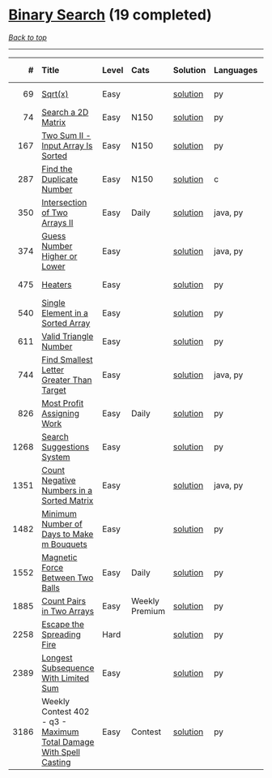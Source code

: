 # [Binary Search](<https://leetcode.com/tag/Binary-Search/>) (19 completed)

*[Back to top](<../../README.md>)*

------

|    # | Title                                                                                                                                        | Level   | Cats           | Solution                                                             | Languages   | Date Complete   |
|-----:|:---------------------------------------------------------------------------------------------------------------------------------------------|:--------|:---------------|:---------------------------------------------------------------------|:------------|:----------------|
|   69 | [Sqrt(x)](<https://leetcode.com/problems/sqrtx>)                                                                                             | Easy    |                | [solution](<../_69. Sqrt(x).md>)                                     | py          | Jun 07, 2024    |
|   74 | [Search a 2D Matrix](<https://leetcode.com/problems/search-a-2d-matrix>)                                                                     | Easy    | N150           | [solution](<../_74. Search a 2D Matrix.md>)                          | py          | Jun 15, 2024    |
|  167 | [Two Sum II - Input Array Is Sorted](<https://leetcode.com/problems/two-sum-ii-input-array-is-sorted>)                                       | Easy    | N150           | [solution](<../_167. Two Sum II - Input Array Is Sorted.md>)         | py          | Jun 14, 2024    |
|  287 | [Find the Duplicate Number](<https://leetcode.com/problems/find-the-duplicate-number>)                                                       | Easy    | N150           | [solution](<../_287. Find the Duplicate Number.md>)                  | c           | Jun 26, 2024    |
|  350 | [Intersection of Two Arrays II](<https://leetcode.com/problems/intersection-of-two-arrays-ii>)                                               | Easy    | Daily          | [solution](<../_350. Intersection of Two Arrays II.md>)              | java, py    | Jul 02, 2024    |
|  374 | [Guess Number Higher or Lower](<https://leetcode.com/problems/guess-number-higher-or-lower>)                                                 | Easy    |                | [solution](<../_374. Guess Number Higher or Lower.md>)               | java, py    | Jun 02, 2024    |
|  475 | [Heaters](<https://leetcode.com/problems/heaters>)                                                                                           | Easy    |                | [solution](<../_475. Heaters.md>)                                    | py          | Jun 07, 2024    |
|  540 | [Single Element in a Sorted Array](<https://leetcode.com/problems/single-element-in-a-sorted-array>)                                         | Easy    |                | [solution](<../_540. Single Element in a Sorted Array.md>)           | py          | Jul 05, 2024    |
|  611 | [Valid Triangle Number](<https://leetcode.com/problems/valid-triangle-number>)                                                               | Easy    |                | [solution](<../_611. Valid Triangle Number.md>)                      | py          | May 22, 2024    |
|  744 | [Find Smallest Letter Greater Than Target](<https://leetcode.com/problems/find-smallest-letter-greater-than-target>)                         | Easy    |                | [solution](<../_744. Find Smallest Letter Greater Than Target.md>)   | java, py    | Jun 01, 2024    |
|  826 | [Most Profit Assigning Work](<https://leetcode.com/problems/most-profit-assigning-work>)                                                     | Easy    | Daily          | [solution](<../_826. Most Profit Assigning Work.md>)                 | py          | Jun 18, 2024    |
| 1268 | [Search Suggestions System](<https://leetcode.com/problems/search-suggestions-system>)                                                       | Easy    |                | [solution](<../_1268. Search Suggestions System.md>)                 | py          | Jun 29, 2024    |
| 1351 | [Count Negative Numbers in a Sorted Matrix](<https://leetcode.com/problems/count-negative-numbers-in-a-sorted-matrix>)                       | Easy    |                | [solution](<../_1351. Count Negative Numbers in a Sorted Matrix.md>) | java, py    | Jun 01, 2024    |
| 1482 | [Minimum Number of Days to Make m Bouquets](<https://leetcode.com/problems/minimum-number-of-days-to-make-m-bouquets>)                       | Easy    |                | [solution](<../_1482. Minimum Number of Days to Make m Bouquets.md>) | py          | Jun 19, 2024    |
| 1552 | [Magnetic Force Between Two Balls](<https://leetcode.com/problems/magnetic-force-between-two-balls>)                                         | Easy    | Daily          | [solution](<../_1552. Magnetic Force Between Two Balls.md>)          | py          | Jun 20, 2024    |
| 1885 | [Count Pairs in Two Arrays](<https://leetcode.com/problems/count-pairs-in-two-arrays>)                                                       | Easy    | Weekly Premium | [solution](<../_1885. Count Pairs in Two Arrays.md>)                 | py          | Jun 08, 2024    |
| 2258 | [Escape the Spreading Fire](<https://leetcode.com/problems/escape-the-spreading-fire>)                                                       | Hard    |                | [solution](<../_2258. Escape the Spreading Fire.md>)                 | py          | Jun 15, 2024    |
| 2389 | [Longest Subsequence With Limited Sum](<https://leetcode.com/problems/longest-subsequence-with-limited-sum>)                                 | Easy    |                | [solution](<../_2389. Longest Subsequence With Limited Sum.md>)      | py          | Jun 01, 2024    |
| 3186 | Weekly Contest 402 - q3 - [Maximum Total Damage With Spell Casting](<https://leetcode.com/problems/maximum-total-damage-with-spell-casting>) | Easy    | Contest        | [solution](<../_3186. Maximum Total Damage With Spell Casting.md>)   | py          | Jul 07, 2024    |